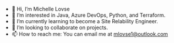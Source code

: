- 👋 Hi, I’m Michelle Lovse
- 👀 I’m interested in Java, Azure DevOps, Python, and Terraform.
- 🌱 I’m currently learning to become a Site Relability Engineer.
- 💞️ I’m looking to collaborate on projects.
- 📫 How to reach me: You can email me at mlovse1@outlook.com

<!---
mlovse1/mlovse1 is a ✨ special ✨ repository because its `README.md` (this file) appears on your GitHub profile.
You can click the Preview link to take a look at your changes.
--->
